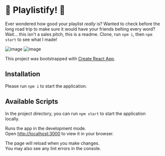 # 🎵 Playlistify! 🎵

Ever wondered how good your playlist *really* is? Wanted to check before the long road trip to make sure it would have your friends belting every word? Wait... this isn't a sales pitch, this is a readme. Clone, run `npm i`, then `npm start` to see what I made!

![image](https://github.com/colesnic/playlistify/assets/92275914/82f6678b-c864-491d-8673-ec119206485b)
![image](https://github.com/colesnic/playlistify/assets/92275914/144afaaa-f1e6-4f67-bce3-92f5b070c6dc)


This project was bootstrapped with [Create React App](https://github.com/facebook/create-react-app).

## Installation

Please run `npm i` to start the application.

## Available Scripts

In the project directory, you can run `npm start` to start the application locally.

Runs the app in the development mode.\
Open [http://localhost:3000](http://localhost:3000) to view it in your browser.

The page will reload when you make changes.\
You may also see any lint errors in the console.

